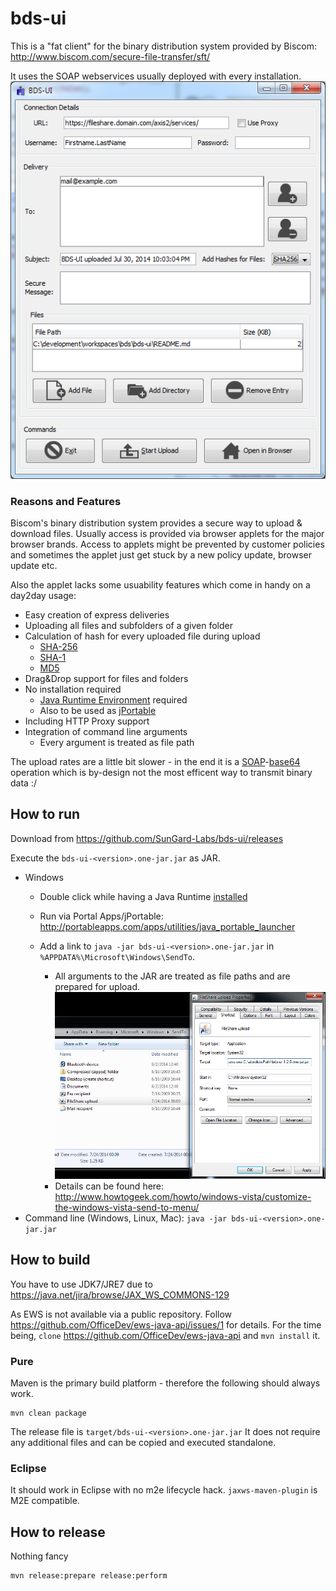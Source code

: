 bds-ui
======
This is a "fat client" for the binary distribution system provided by Biscom: http://www.biscom.com/secure-file-transfer/sft/

It uses the SOAP webservices usually deployed with every installation.
![Screenshot](https://raw.githubusercontent.com/SunGard-Labs/bds-ui/master/doc/screenshot.png)

### Reasons and Features
Biscom's binary distribution system provides a secure way to upload & download files. Usually access is provided via browser applets for the major browser brands.
Access to applets might be prevented by customer policies and sometimes the applet just get stuck by a new policy update, browser update etc.

Also the applet lacks some usuability features which come in handy on a day2day usage:

* Easy creation of express deliveries
* Uploading all files and subfolders of a given folder 
* Calculation of hash for every uploaded file during upload
	* [SHA-256](http://en.wikipedia.org/wiki/Sha-256)
	* [SHA-1](http://en.wikipedia.org/wiki/Sha-1)
	* [MD5](http://en.wikipedia.org/wiki/MD5)
* Drag&Drop support for files and folders
* No installation required
	* [Java Runtime Environment](http://java.com/) required
	* Also to be used as [jPortable](http://portableapps.com/apps/utilities/java_portable_launcher)
* Including HTTP Proxy support
* Integration of command line arguments
	* Every argument is treated as file path

The upload rates are a little bit slower - in the end it is a [SOAP](http://en.wikipedia.org/wiki/SOAP)-[base64](http://en.wikipedia.org/wiki/Base64) operation which is by-design not the most efficent way to transmit binary data :/

## How to run
Download from https://github.com/SunGard-Labs/bds-ui/releases 

Execute the `bds-ui-<version>.one-jar.jar` as JAR.

* Windows
	* Double click while having a Java Runtime [installed](http://www.java.com/en/download/help/index_installing.xml)

	* Run via Portal Apps/jPortable: http://portableapps.com/apps/utilities/java_portable_launcher

	* Add a link to `java -jar bds-ui-<version>.one-jar.jar` in `%APPDATA%\Microsoft\Windows\SendTo`. 
		* All arguments to the JAR are treated as file paths and are prepared for upload.
		![](https://raw.githubusercontent.com/SunGard-Labs/bds-ui/master/doc/sendToScreenshot.png)
		* Details can be found here: http://www.howtogeek.com/howto/windows-vista/customize-the-windows-vista-send-to-menu/
* Command line (Windows, Linux, Mac): `java -jar bds-ui-<version>.one-jar.jar`

## How to build

You have to use JDK7/JRE7 due to https://java.net/jira/browse/JAX_WS_COMMONS-129

As EWS is not available via a public repository. Follow https://github.com/OfficeDev/ews-java-api/issues/1 for details.
For the time being, ``clone`` https://github.com/OfficeDev/ews-java-api and ``mvn install`` it.

### Pure
Maven is the primary build platform - therefore the following should always work.
```
mvn clean package
```
The release file is `target/bds-ui-<version>.one-jar.jar`
It does not require any additional files and can be copied and executed standalone.
### Eclipse
It should work in Eclipse with no m2e lifecycle hack. `jaxws-maven-plugin` is M2E compatible. 

## How to release
Nothing fancy
```
mvn release:prepare release:perform
```
